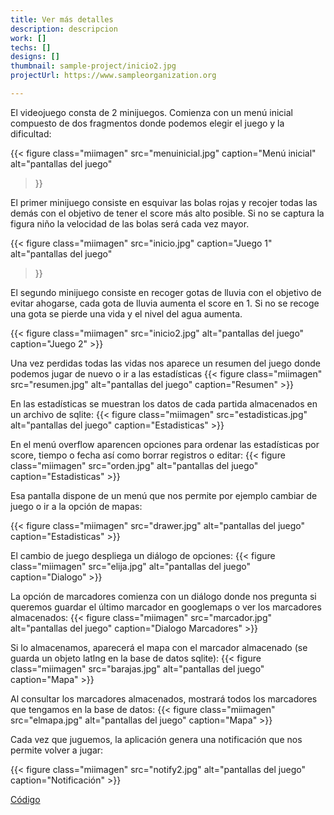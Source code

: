 ```yaml
---
title: Ver más detalles
description: descripcion
work: []
techs: []
designs: []
thumbnail: sample-project/inicio2.jpg
projectUrl: https://www.sampleorganization.org

---
```


El videojuego consta de 2 minijuegos. Comienza con un menú inicial compuesto de dos fragmentos donde podemos elegir el juego y la dificultad:

{{< figure class="miimagen" src="menuinicial.jpg" caption="Menú inicial" alt="pantallas del juego"  
  >}}

El primer minijuego consiste en esquivar las bolas rojas y recojer todas las demás con el objetivo de tener el score más alto posible. Si no se captura la figura niño la velocidad de las bolas será cada vez mayor.

{{< figure class="miimagen" src="inicio.jpg" caption="Juego 1"  
 alt="pantallas del juego"  
  >}}

El segundo minijuego consiste en recoger gotas de lluvia con el objetivo de evitar ahogarse, cada gota de lluvia aumenta el score en 1. Si no se recoge una gota se pierde una vida y el nivel del agua aumenta.


{{< figure class="miimagen"  src="inicio2.jpg" 
 alt="pantallas del juego"   caption="Juego 2"   >}}

Una vez perdidas todas las vidas nos aparece un resumen del juego donde podemos jugar de nuevo o ir a las estadísticas
{{< figure class="miimagen"  src="resumen.jpg" 
 alt="pantallas del juego"   caption="Resumen"   >}}

En las estadísticas se muestran los datos de cada partida almacenados en un archivo de sqlite:
{{< figure class="miimagen"  src="estadisticas.jpg" 
 alt="pantallas del juego"   caption="Estadisticas"   >}}

En el menú overflow aparencen opciones para ordenar las estadísticas por score, tiempo o fecha así como borrar registros o editar:
{{< figure class="miimagen"  src="orden.jpg" 
 alt="pantallas del juego"   caption="Estadisticas"   >}}

Esa pantalla dispone de un menú que nos permite por ejemplo cambiar de juego o ir a la opción de mapas:

{{< figure class="miimagen"  src="drawer.jpg" 
 alt="pantallas del juego"   caption="Estadisticas"   >}}

 El cambio de juego despliega un diálogo de opciones:
 {{< figure class="miimagen"  src="elija.jpg" 
 alt="pantallas del juego"   caption="Dialogo"   >}}


La opción de marcadores comienza con un diálogo donde nos pregunta si queremos guardar el último marcador en googlemaps o ver los marcadores almacenados:
 {{< figure class="miimagen"  src="marcador.jpg" 
 alt="pantallas del juego"   caption="Dialogo Marcadores"   >}}

 Si lo almacenamos, aparecerá el mapa con el marcador almacenado (se guarda un objeto latlng en la base de datos sqlite):
 {{< figure class="miimagen"  src="barajas.jpg" 
 alt="pantallas del juego"   caption="Mapa"   >}}

 Al consultar los marcadores almacenados, mostrará todos los marcadores que tengamos en la base de datos:
  {{< figure class="miimagen"  src="elmapa.jpg" 
 alt="pantallas del juego"   caption="Mapa"   >}}

 Cada vez que juguemos, la aplicación genera una notificación que nos permite volver a jugar:

  {{< figure class="miimagen"  src="notify2.jpg" 
 alt="pantallas del juego"   caption="Notificación"   >}}


[Código](https://github.com/pmcubom65/AndroidGameBolitas.git)


